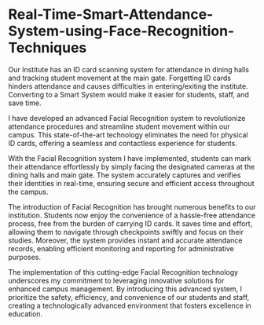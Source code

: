 # Real-Time-Smart-Attendance-System-using-Face-Recognition-Techniques
Our Institute has an ID card scanning system for attendance in dining halls and tracking student movement at the main gate. Forgetting ID cards hinders attendance and causes difficulties in entering/exiting the institute. Converting to a Smart System would make it easier for students, staff, and save time.


I have developed an advanced Facial Recognition system to revolutionize attendance procedures and streamline student movement within our campus. This state-of-the-art technology eliminates the need for physical ID cards, offering a seamless and contactless experience for students.

With the Facial Recognition system I have implemented, students can mark their attendance effortlessly by simply facing the designated cameras at the dining halls and main gate. The system accurately captures and verifies their identities in real-time, ensuring secure and efficient access throughout the campus.

The introduction of Facial Recognition has brought numerous benefits to our institution. Students now enjoy the convenience of a hassle-free attendance process, free from the burden of carrying ID cards. It saves time and effort, allowing them to navigate through checkpoints swiftly and focus on their studies. Moreover, the system provides instant and accurate attendance records, enabling efficient monitoring and reporting for administrative purposes.

The implementation of this cutting-edge Facial Recognition technology underscores my commitment to leveraging innovative solutions for enhanced campus management. By introducing this advanced system, I prioritize the safety, efficiency, and convenience of our students and staff, creating a technologically advanced environment that fosters excellence in education.
